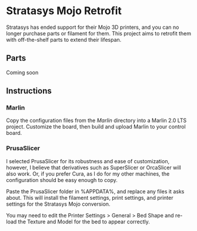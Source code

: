 # Stratasys Mojo Retrofit

Stratasys has ended support for their Mojo 3D printers, and you can no longer purchase parts or filament for them.
This project aims to retrofit them with off-the-shelf parts to extend their lifespan.

## Parts

Coming soon

## Instructions

### Marlin

Copy the configuration files from the *Marlin* directory into a Marlin 2.0 LTS project. Customize the board, then build and upload Marlin to your control board.

### PrusaSlicer

I selected PrusaSlicer for its robustness and ease of customization, however, I believe that derivatives such as SuperSlicer or OrcaSlicer will also work.
Or, if you prefer Cura, as I do for my other machines, the configuration should be easy enough to copy.

Paste the PrusaSlicer folder in %APPDATA%, and replace any files it asks about. This will install the filament settings, print settings, and printer settings for the Stratasys Mojo conversion.

You may need to edit the Printer Settings > General > Bed Shape and re-load the Texture and Model for the bed to appear correctly.
